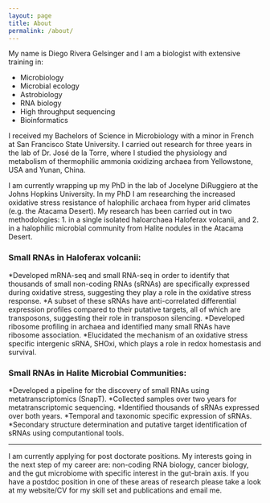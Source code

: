 ```yaml
---
layout: page
title: About
permalink: /about/
---
```


My name is Diego Rivera Gelsinger and I am a biologist with extensive training in:
* Microbiology
* Microbial ecology
* Astrobiology
* RNA biology
* High throughput sequencing
* Bioinformatics

I received my Bachelors of Science in Microbiology with a minor in French at San Francisco State University. I carried out research for three years in the lab of Dr. José de la Torre, where I studied the physiology and metabolism of thermophilic ammonia oxidizing archaea from Yellowstone, USA and Yunan, China. 

I am currently wrapping up my PhD in the lab of Jocelyne DiRuggiero at the Johns Hopkins University. In my PhD I am researching the increased oxidative stress resistance of halophilic archaea from hyper arid climates (e.g. the Atacama Desert). My research has been carried out in two methodologies: 1. in a single isolated haloarchaea Haloferax volcanii, and 2. in a halophilic microbial community from Halite nodules in the Atacama Desert. 

### Small RNAs in Haloferax volcanii:
*Developed mRNA-seq and small RNA-seq in order to identify that thousands of small non-coding RNAs (sRNAs) are specifically expressed during oxidative stress, suggesting they play a role in the oxidative stress response. 
*A subset of these sRNAs have anti-correlated differential expression profiles compared to their putative targets, all of which are transposons, suggesting their role in transposon silencing.
*Developed ribosome profiling in archaea and identified many small RNAs have ribosome association.
*Elucidated the mechanism of an oxidative stress specific intergenic sRNA, SHOxi, which plays a role in redox homestasis and survival.

### Small RNAs in Halite Microbial Communities:
*Developed a pipeline for the discovery of small RNAs using metatranscriptomics (SnapT).
*Collected samples over two years for metatranscriptomic sequencing.
*Identified thousands of sRNAs expressed over both years.
*Temporal and taxonomic specific expression of sRNAs.
*Secondary structure determination and putative target identification of sRNAs using computantional tools.

---
I am currently applying for post doctorate positions. My interests going in the next step of my career are: non-coding RNA biology, cancer biology, and the gut microbiome with specific interest in the gut-brain axis. If you have a postdoc position in one of these areas of research please take a look at my website/CV for my skill set and publications and email me.
